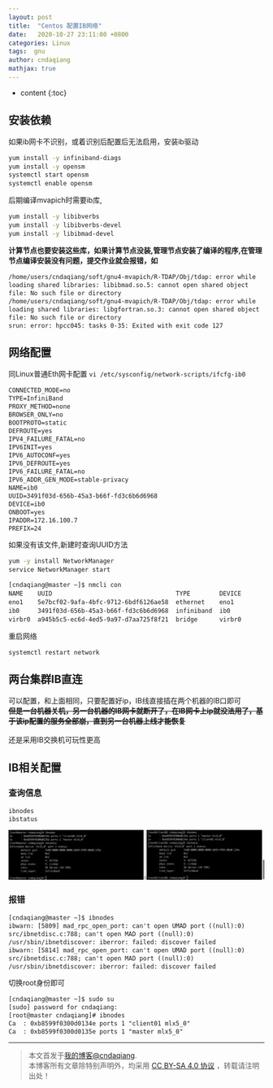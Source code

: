 ```yaml
---
layout: post
title:  "Centos 配置IB网络"
date:   2020-10-27 23:11:00 +0800
categories: Linux
tags:  gnu 
author: cndaqiang
mathjax: true
---
```

* content
{:toc}



## 安装依赖

如果ib网卡不识别，或着识别后配置后无法启用，安装ib驱动
```bash
yum install -y infiniband-diags
yum install -y opensm
systemctl start opensm
systemctl enable opensm
```
后期编译mvapich时需要ib库,
```bash
yum install -y libibverbs
yum install -y libibverbs-devel
yum install -y libibmad-devel
```
**计算节点也要安装这些库，如果计算节点没装,管理节点安装了编译的程序,在管理节点编译安装没有问题，提交作业就会报错，如**
```
/home/users/cndaqiang/soft/gnu4-mvapich/R-TDAP/Obj/tdap: error while loading shared libraries: libibmad.so.5: cannot open shared object file: No such file or directory
/home/users/cndaqiang/soft/gnu4-mvapich/R-TDAP/Obj/tdap: error while loading shared libraries: libgfortran.so.3: cannot open shared object file: No such file or directory
srun: error: hpcc045: tasks 0-35: Exited with exit code 127
```

## 网络配置
同Linux普通Eth网卡配置
`vi /etc/sysconfig/network-scripts/ifcfg-ib0`
```
CONNECTED_MODE=no
TYPE=InfiniBand
PROXY_METHOD=none
BROWSER_ONLY=no
BOOTPROTO=static
DEFROUTE=yes
IPV4_FAILURE_FATAL=no
IPV6INIT=yes
IPV6_AUTOCONF=yes
IPV6_DEFROUTE=yes
IPV6_FAILURE_FATAL=no
IPV6_ADDR_GEN_MODE=stable-privacy
NAME=ib0
UUID=3491f03d-656b-45a3-b66f-fd3c6b6d6968
DEVICE=ib0
ONBOOT=yes
IPADDR=172.16.100.7
PREFIX=24
```
如果没有该文件,新建时查询UUID方法
```bash
yum -y install NetworkManager
service NetworkManager start
```
```bash
[cndaqiang@master ~]$ nmcli con 
NAME    UUID                                  TYPE        DEVICE 
eno1    5e7bcf02-9afa-4bfc-9712-6bdf6126ae58  ethernet    eno1   
ib0     3491f03d-656b-45a3-b66f-fd3c6b6d6968  infiniband  ib0    
virbr0  a945b5c5-ec6d-4ed5-9a97-d7aa725f8f21  bridge      virbr0
```
重启网络
```
systemctl restart network
```

## 两台集群IB直连
可以配置，和上面相同，只要配置好ip，IB线直接插在两个机器的IB口即可 <br>
**~~但是一台机器关机，另一台机器的IB网卡就断开了，在IB网卡上ip就没法用了，基于该ip配置的服务全部崩，直到另一台机器上线才能恢复~~** <br>
<br>
还是采用IB交换机可玩性更高

## IB相关配置
### 查询信息
```
ibnodes
ibstatus
```
![](/uploads/2020/10/ib.png)


### 报错
```
[cndaqiang@master ~]$ ibnodes
ibwarn: [5809] mad_rpc_open_port: can't open UMAD port ((null):0)
src/ibnetdisc.c:788; can't open MAD port ((null):0)
/usr/sbin/ibnetdiscover: iberror: failed: discover failed
ibwarn: [5814] mad_rpc_open_port: can't open UMAD port ((null):0)
src/ibnetdisc.c:788; can't open MAD port ((null):0)
/usr/sbin/ibnetdiscover: iberror: failed: discover failed
```
切换root身份即可
```
[cndaqiang@master ~]$ sudo su
[sudo] password for cndaqiang:
[root@master cndaqiang]# ibnodes
Ca	: 0xb8599f0300d0134e ports 1 "client01 mlx5_0"
Ca	: 0xb8599f0300d0135e ports 1 "master mlx5_0"
```




------
>本文首发于[我的博客@cndaqiang](https://cndaqiang.github.io/).<br>
>本博客所有文章除特别声明外，均采用 [CC BY-SA 4.0 协议](https://creativecommons.org/licenses/by-sa/4.0/deed.zh) ，转载请注明出处！

